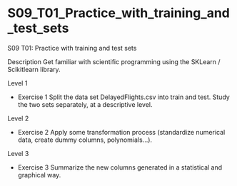 # S09_T01_Practice_with_training_and_test_sets
S09 T01: Practice with training and test sets

Description
Get familiar with scientific programming using the SKLearn / Scikitlearn library.

Level 1
- Exercise 1
Split the data set DelayedFlights.csv into train and test. Study the two sets separately, at a descriptive level.

Level 2
- Exercise 2
Apply some transformation process (standardize numerical data, create dummy columns, polynomials...).

Level 3
- Exercise 3
Summarize the new columns generated in a statistical and graphical way.
